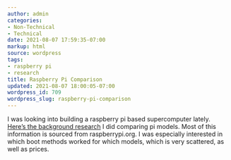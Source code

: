 ```yaml
---
author: admin
categories:
- Non-Technical
- Technical
date: 2021-08-07 17:59:35-07:00
markup: html
source: wordpress
tags:
- raspberry pi
- research
title: Raspberry Pi Comparison
updated: 2021-08-07 18:00:05-07:00
wordpress_id: 709
wordpress_slug: raspberry-pi-comparison
---
```

I was looking into building a raspberry pi based supercomputer lately. [Here’s the background research][1] I did comparing pi models. Most of this information is sourced from raspberrypi.org. I was especially interested in which boot methods worked for which models, which is very scattered, as well as prices.

[1]: https://za3k.com/archive/pi
